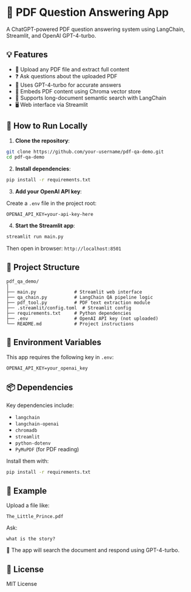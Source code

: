 # 🤖 PDF Question Answering App

A ChatGPT-powered PDF question answering system using LangChain, Streamlit, and OpenAI GPT-4-turbo.

## 💡 Features

- 📄 Upload any PDF file and extract full content
- ❓ Ask questions about the uploaded PDF
- 🧠 Uses GPT-4-turbo for accurate answers
- 🧷 Embeds PDF content using Chroma vector store
- 🔎 Supports long-document semantic search with LangChain
- 🖥️ Web interface via Streamlit

## 🚀 How to Run Locally

1. **Clone the repository**:

```bash
git clone https://github.com/your-username/pdf-qa-demo.git
cd pdf-qa-demo
```

2. **Install dependencies**:

```bash
pip install -r requirements.txt
```

3. **Add your OpenAI API key**:

Create a `.env` file in the project root:

```
OPENAI_API_KEY=your-api-key-here
```

4. **Start the Streamlit app**:

```bash
streamlit run main.py
```

Then open in browser: `http://localhost:8501`

## 📁 Project Structure

```
pdf_qa_demo/
│
├── main.py              # Streamlit web interface
├── qa_chain.py          # LangChain QA pipeline logic
├── pdf_tool.py          # PDF text extraction module
├── .streamlit/config.toml  # Streamlit config
├── requirements.txt     # Python dependencies
├── .env                 # OpenAI API key (not uploaded)
└── README.md            # Project instructions
```

## 🔐 Environment Variables

This app requires the following key in `.env`:

```
OPENAI_API_KEY=your_openai_key
```

## 📦 Dependencies

Key dependencies include:

- `langchain`
- `langchain-openai`
- `chromadb`
- `streamlit`
- `python-dotenv`
- `PyMuPDF` (for PDF reading)

Install them with:

```bash
pip install -r requirements.txt
```

## 🧪 Example

Upload a file like:

```
The_Little_Prince.pdf
```

Ask:
```
what is the story?
```

🧠 The app will search the document and respond using GPT-4-turbo.

## 📄 License

MIT License
